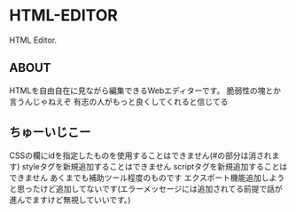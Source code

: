 # HTML-EDITOR
HTML Editor.

## ABOUT
HTMLを自由自在に見ながら編集できるWebエディターです。
脆弱性の塊とか言うんじゃねえぞ
有志の人がもっと良くしてくれると信じてる

## ちゅーいじこー
CSSの欄にidを指定したものを使用することはできません(#の部分は消されます)
styleタグを新規追加することはできません
scriptタグを新規追加することはできません
あくまでも補助ツール程度のものです
エクスポート機能追加しようと思ったけど追加してないです(エラーメッセージには追加されてる前提で話が進んでますけど無視していいです。)
